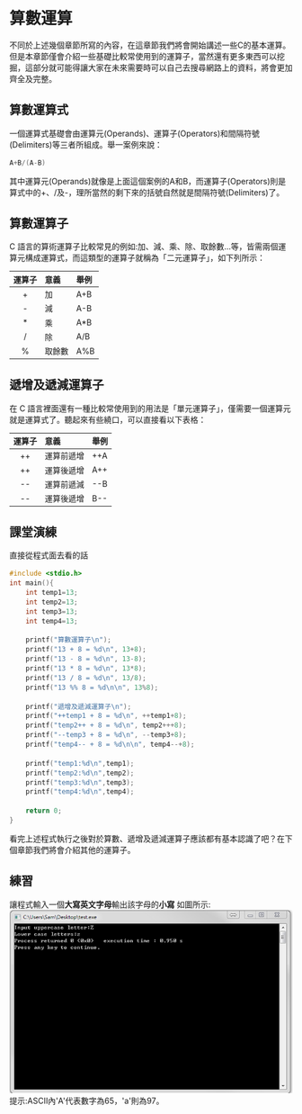 # 算數運算
不同於上述幾個章節所寫的內容，在這章節我們將會開始講述一些C的基本運算。
但是本章節僅會介紹一些基礎比較常使用到的運算子，當然還有更多東西可以挖掘，這部分就可能得讓大家在未來需要時可以自己去搜尋網路上的資料，將會更加齊全及完整。

## 算數運算式
一個運算式基礎會由運算元(Operands)、運算子(Operators)和間隔符號(Delimiters)等三者所組成。舉一案例來說：
```c++
A+B/(A-B)
```

其中運算元(Operands)就像是上面這個案例的A和B，而運算子(Operators)則是算式中的+、/及-，理所當然的剩下來的括號自然就是間隔符號(Delimiters)了。


## 算數運算子
C 語言的算術運算子比較常見的例如:加、減、乘、除、取餘數...等，皆需兩個運算元構成運算式，而這類型的運算子就稱為「二元運算子」，如下列所示：

|  運算子     |   意義   |       舉例      |
|:-----------:|:---------|:----------------|
| +           | 加       | A+B             |
| -           | 減       | A-B             |
| *           | 乘       | A*B             |
| /           | 除       | A/B             |
| %           | 取餘數   | A%B             |

## 遞增及遞減運算子
在 C 語言裡面還有一種比較常使用到的用法是「單元運算子」，僅需要一個運算元就是運算式了。聽起來有些繞口，可以直接看以下表格：

|  運算子     |       意義     |       舉例      |
|:-----------:|:---------------|:----------------|
| ++          | 運算前遞增     | ++A             |
| ++          | 運算後遞增     | A++             |
| --          | 運算前遞減     | --B             |
| --          | 運算後遞增     | B--             |

## 課堂演練
直接從程式面去看的話

```c++
#include <stdio.h>
int main(){
    int temp1=13;
    int temp2=13;
    int temp3=13;
    int temp4=13;

    printf("算數運算子\n");
    printf("13 + 8 = %d\n", 13+8);
    printf("13 - 8 = %d\n", 13-8);
    printf("13 * 8 = %d\n", 13*8);
    printf("13 / 8 = %d\n", 13/8);
    printf("13 %% 8 = %d\n\n", 13%8);

    printf("遞增及遞減運算子\n");
    printf("++temp1 + 8 = %d\n", ++temp1+8);
    printf("temp2++ + 8 = %d\n", temp2+++8);
    printf("--temp3 + 8 = %d\n", --temp3+8);
    printf("temp4-- + 8 = %d\n\n", temp4--+8);

    printf("temp1:%d\n",temp1);
    printf("temp2:%d\n",temp2);
    printf("temp3:%d\n",temp3);
    printf("temp4:%d\n",temp4);

    return 0;
}
```

看完上述程式執行之後對於算數、遞增及遞減運算子應該都有基本認識了吧？在下個章節我們將會介紹其他的運算子。


## 練習

讓程式輸入一個**大寫英文字母**輸出該字母的**小寫**
如圖所示:  
![01_Exercise.PNG](img/01_Exercise.PNG)
提示:ASCII內'A'代表數字為65，'a'則為97。
